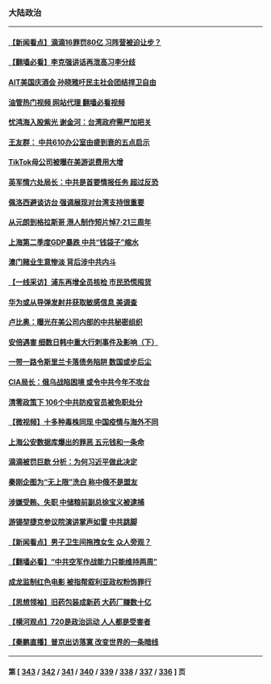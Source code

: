 ### 大陆政治
---
#### [【新闻看点】滴滴16罪罚80亿 习阵营被迫让步？](../../pages/ncid277/n13786562.md?07221645) 
#### [【翻墙必看】李克强讲话再泄高习李分歧](../../pages/ncid277/n13786656.md?07221645) 
#### [AIT美国庆酒会 孙晓雅吁民主社会团结捍卫自由](../../pages/ncid277/n13786172.md?07221645) 
#### [油管热门视频 网站代理 翻墙必看视频](http://209.222.30.114:81/youtube.html?07221645)
#### [忧鸿海入股紫光 谢金河：台湾政府需严加把关](../../pages/ncid277/n13786620.md?07221645) 
#### [王友群： 中共610办公室由盛到衰的五点启示](../../pages/ncid277/n13786393.md?07221645) 
#### [TikTok母公司被曝在美游说费用大增](../../pages/ncid277/n13786384.md?07221645) 
#### [英军情六处局长：中共是首要情报任务 超过反恐](../../pages/ncid277/n13786328.md?07221645) 
#### [佩洛西避谈访台 强调展现对台湾支持很重要](../../pages/ncid277/n13786329.md?07221645) 
#### [从元朗到格拉斯哥 港人制作短片悼7‧21三周年](../../pages/ncid277/n13786352.md?07221645) 
#### [上海第二季度GDP暴跌 中共“钱袋子”缩水](../../pages/ncid277/n13786332.md?07221645) 
#### [澳门赌业生意惨淡 背后涉中共内斗](../../pages/ncid277/n13786321.md?07221645) 
#### [【一线采访】浦东再增全员核检 市民恐慌囤货](../../pages/ncid277/n13786305.md?07221645) 
#### [华为或从导弹发射井获取敏感信息 美调查](../../pages/ncid277/n13786198.md?07221645) 
#### [卢比奥：曝光在美公司内部的中共秘密组织](../../pages/ncid277/n13786308.md?07221645) 
#### [安倍遇害 细数日韩中重大行刺事件及影响（下）](../../pages/ncid277/n13786289.md?07221645) 
#### [一带一路令斯里兰卡落债务陷阱 数国或步后尘](../../pages/ncid277/n13786290.md?07221645) 
#### [CIA局长：俄乌战陷困境 或令中共今年不攻台](../../pages/ncid277/n13786225.md?07221645) 
#### [清零政策下 106个中共防疫官员被免职处分](../../pages/ncid277/n13786097.md?07221645) 
#### [【微视频】十多种毒株同现 中国疫情与海外不同](../../pages/ncid277/n13786174.md?07221645) 
#### [上海公安数据库爆出的罪恶 五元钱和一条命](../../pages/ncid277/n13785512.md?07221645) 
#### [滴滴被罚巨款 分析：为何习近平做此决定](../../pages/ncid277/n13786090.md?07221645) 
#### [秦刚企图为“无上限”洗白 称中俄不是盟友](../../pages/ncid277/n13785999.md?07221645) 
#### [涉嫌受贿、失职 中储粮前副总徐宝义被逮捕](../../pages/ncid277/n13785986.md?07221645) 
#### [游锡堃捷克参议院演讲掌声如雷 中共跳脚](../../pages/ncid277/n13785768.md?07221645) 
#### [【新闻看点】男子卫生间拖拽女生 众人旁观？](../../pages/ncid277/n13785602.md?07221645) 
#### [【翻墙必看】“中共空军作战能力只能维持两周”](../../pages/ncid277/n13785772.md?07221645) 
#### [成龙监制红色电影 被指帮叙利亚政权粉饰罪行](../../pages/ncid277/n13785624.md?07221645) 
#### [【思想领袖】旧药包装成新药 大药厂赚数十亿](../../pages/ncid277/n13771487.md?07221645) 
#### [【横河观点】720是政治运动 人人都是受害者](../../pages/ncid277/n13785657.md?07221645) 
#### [【秦鹏直播】普京出访落寞 改变世界的一条暗线](../../pages/ncid277/n13785653.md?07221645) 

---
#### 第 [ [343](./343.md?07221645) / [342](./342.md?07221645) / [341](./341.md?07221645) / [340](./340.md?07221645) / [339](./339.md?07221645) / [338](./338.md?07221645) / [337](./337.md?07221645) / [336](./336.md?07221645) ] 页
